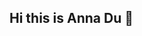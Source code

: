 ## Hi this is Anna Du 👋

<!--
I'm a software engineer with experience in web development. I enjoy building applications that solve real-world problems and using data to gain insights and drive decision-making.

✨ I recently built a memory game with JavaScript, React and Netlify. Check it out: Kitty Wonderland
💬 Ask me anything about coding and career change.

Technologies
Frontend: JavaScript React Redux HTML CSS Bootstrap

Backend: Python Django Flask Node.js Express PostgreSQL SQL REST API 

Testing: React Testing Library Jest Cypress Pytest

Other: Git GitHub Jira Postman CI/CD AWS S3 Heroku Firebase
-->
